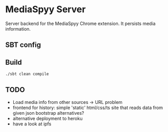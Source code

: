 # MediaSpyy Server

Server backend for the MediaSpyy Chrome extension. It persists media information.

## SBT config

## Build

```bash
./sbt clean compile
```

## TODO

- Load media info from other sources -> URL problem
- frontend for history: simple 'static' html/css/ts site that reads data from given json
    bootstrap alternatives?
- alternative deployment to heroku
- have a look at ipfs
